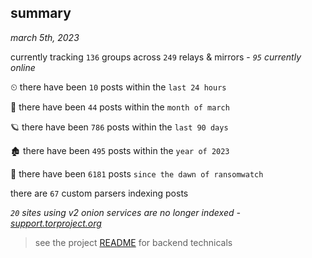 
## summary
_march 5th, 2023_

currently tracking `136` groups across `249` relays & mirrors - _`95` currently online_

⏲ there have been `10` posts within the `last 24 hours`

🦈 there have been `44` posts within the `month of march`

🪐 there have been `786` posts within the `last 90 days`

🏚 there have been `495` posts within the `year of 2023`

🦕 there have been `6181` posts `since the dawn of ransomwatch`

there are `67` custom parsers indexing posts

_`20` sites using v2 onion services are no longer indexed - [support.torproject.org](https://support.torproject.org/onionservices/v2-deprecation/)_

> see the project [README](https://github.com/joshhighet/ransomwatch#ransomwatch--) for backend technicals
